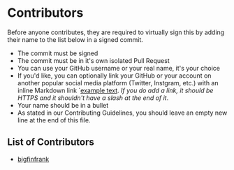 # Contributors
Before anyone contributes, they are required to virtually sign this by adding their name to the list below in a signed commit.

- The commit must be signed
- The commit must be in it's own isolated Pull Request
- You can use your GitHub username or your real name, it's your choice
- If you'd like, you can optionally link your GitHub or your account on another popular social media platform (Twitter, Instgram, etc.) with an inline Markdown link `[example text](https://example.org). *If you do add a link, it should be HTTPS and it shouldn't have a slash at the end of it*.
- Your name should be in a bullet
- As stated in our Contributing Guidelines, you should leave an empty new line at the end of this file.

## List of Contributors
- [bigfinfrank](https://twitter/com/bigfinfrank)
